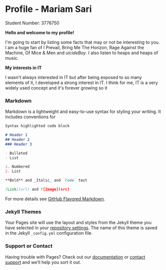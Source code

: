 # Profile - Mariam Sari
Student Number: 3776750

**Hello and welcome to my profile!**

I'm going to start by listing some facts that may or not be interesting to you. I am a huge fan of I Prevail, Bring Me The Horizon, Rage Against the Machine, Of Mice & Men and $uicideBoy$. I also listen to heaps and heaps of music. 

**My interests in IT**

I wasn't always interested in IT but after being exposed to so many elements of it, I developed a strong interest in IT. I think for me, IT is a very widely used concept and it's forever growing so it 

### Markdown

Markdown is a lightweight and easy-to-use syntax for styling your writing. It includes conventions for

```markdown
Syntax highlighted code block

# Header 1
## Header 2
### Header 3

- Bulleted
- List

1. Numbered
2. List

**Bold** and _Italic_ and `Code` text

[Link](url) and ![Image](src)
```

For more details see [GitHub Flavored Markdown](https://guides.github.com/features/mastering-markdown/).

### Jekyll Themes

Your Pages site will use the layout and styles from the Jekyll theme you have selected in your [repository settings](https://github.com/Mariam-s/profile/settings). The name of this theme is saved in the Jekyll `_config.yml` configuration file.

### Support or Contact

Having trouble with Pages? Check out our [documentation](https://help.github.com/categories/github-pages-basics/) or [contact support](https://github.com/contact) and we’ll help you sort it out.

